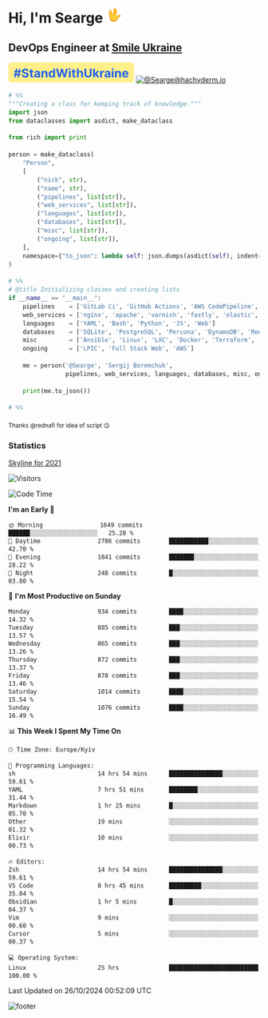 # Hi, I'm Searge <img src="images/vulcan.webp" style="display: inline-block; margin: 0; height: 2rem" alt="Vulcan salute" />

## DevOps Engineer at [Smile Ukraine](https://smile-ukraine.com/en)

[![Stand With Ukraine](https://raw.githubusercontent.com/vshymanskyy/StandWithUkraine/main/badges/StandWithUkraine.svg)](https://stand-with-ukraine.pp.ua)
<a rel="me" href="https://hachyderm.io/@Searge">![@Searge@hachyderm.io](https://img.shields.io/badge/-@Searge-%232B90D9?logo=mastodon&logoColor=white)</a>

```python
# %%
"""Creating a class for keeping track of knowledge."""
import json
from dataclasses import asdict, make_dataclass

from rich import print

person = make_dataclass(
    "Person",
    [
        ("nick", str),
        ("name", str),
        ("pipelines", list[str]),
        ("web_services", list[str]),
        ("languages", list[str]),
        ("databases", list[str]),
        ("misc", list[str]),
        ("ongoing", list[str]),
    ],
    namespace={"to_json": lambda self: json.dumps(asdict(self), indent=4)},
)

# %%
# @title Initializing classes and creating lists
if __name__ == "__main__":
    pipelines    = ['GitLab Ci', 'GitHub Actions', 'AWS CodePipeline', 'Jenkins']
    web_services = ['nginx', 'apache', 'varnish', 'fastly', 'elastic', 'solr']
    languages    = ['YAML', 'Bash', 'Python', 'JS', 'Web']
    databases    = ['SQLite', 'PostgreSQL', 'Percona', 'DynamoDB', 'Redis']
    misc         = ['Ansible', 'Linux', 'LXC', 'Docker', 'Terraform', 'AWS']
    ongoing      = ['LPIC', 'Full Stack Web', 'AWS']

    me = person('@Searge', 'Sergij Boremchuk',
                pipelines, web_services, languages, databases, misc, ongoing)

    print(me.to_json())

# %%

```

<sub>Thanks @rednafi for idea of script :wink:</sub>

### Statistics

[Skyline for 2021](https://skyline.github.com/Searge/2021)

![Visitors](https://komarev.com/ghpvc/?username=searge&label=Profile%20views&color=0e75b6&style=flat) 
<!--START_SECTION:waka-->
![Code Time](http://img.shields.io/badge/Code%20Time-2%2C873%20hrs%2032%20mins-blue)

**I'm an Early 🐤** 

```text
🌞 Morning                1649 commits        ██████░░░░░░░░░░░░░░░░░░░   25.28 % 
🌆 Daytime                2786 commits        ███████████░░░░░░░░░░░░░░   42.70 % 
🌃 Evening                1841 commits        ███████░░░░░░░░░░░░░░░░░░   28.22 % 
🌙 Night                  248 commits         █░░░░░░░░░░░░░░░░░░░░░░░░   03.80 % 
```
📅 **I'm Most Productive on Sunday** 

```text
Monday                   934 commits         ████░░░░░░░░░░░░░░░░░░░░░   14.32 % 
Tuesday                  885 commits         ███░░░░░░░░░░░░░░░░░░░░░░   13.57 % 
Wednesday                865 commits         ███░░░░░░░░░░░░░░░░░░░░░░   13.26 % 
Thursday                 872 commits         ███░░░░░░░░░░░░░░░░░░░░░░   13.37 % 
Friday                   878 commits         ███░░░░░░░░░░░░░░░░░░░░░░   13.46 % 
Saturday                 1014 commits        ████░░░░░░░░░░░░░░░░░░░░░   15.54 % 
Sunday                   1076 commits        ████░░░░░░░░░░░░░░░░░░░░░   16.49 % 
```


📊 **This Week I Spent My Time On** 

```text
🕑︎ Time Zone: Europe/Kyiv

💬 Programming Languages: 
sh                       14 hrs 54 mins      ███████████████░░░░░░░░░░   59.61 % 
YAML                     7 hrs 51 mins       ████████░░░░░░░░░░░░░░░░░   31.44 % 
Markdown                 1 hr 25 mins        █░░░░░░░░░░░░░░░░░░░░░░░░   05.70 % 
Other                    19 mins             ░░░░░░░░░░░░░░░░░░░░░░░░░   01.32 % 
Elixir                   10 mins             ░░░░░░░░░░░░░░░░░░░░░░░░░   00.73 % 

🔥 Editors: 
Zsh                      14 hrs 54 mins      ███████████████░░░░░░░░░░   59.61 % 
VS Code                  8 hrs 45 mins       █████████░░░░░░░░░░░░░░░░   35.04 % 
Obsidian                 1 hr 5 mins         █░░░░░░░░░░░░░░░░░░░░░░░░   04.37 % 
Vim                      9 mins              ░░░░░░░░░░░░░░░░░░░░░░░░░   00.60 % 
Cursor                   5 mins              ░░░░░░░░░░░░░░░░░░░░░░░░░   00.37 % 

💻 Operating System: 
Linux                    25 hrs              █████████████████████████   100.00 % 
```


 Last Updated on 26/10/2024 00:52:09 UTC
<!--END_SECTION:waka-->

![footer](https://capsule-render.vercel.app/api?type=waving&color=gradient&customColorList=14,21&height=82&section=footer)
